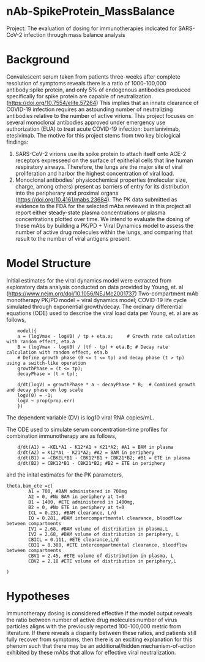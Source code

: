 # nAb-SpikeProtein_MassBalance
Project: The evaluation of dosing for immunotherapies indicated for SARS-CoV-2 infection through mass balance analysis 

# Background
Convalescent serum taken from patients three-weeks after complete resolution of symptoms reveals there is a ratio of 1000-100,000 antibody:spike protein, and only 5% of endogenous antibodies produced specifically for spike protein are capable of neutralization. (https://doi.org/10.7554/elife.57264)   This implies that an innate clearance of COVID-19 infection requires an astounding number of neutralizing antibodies relative to the number of active virions. 
This project focuses on several monoclonal antibodies approved under emergency use authorization (EUA) to treat acute COVID-19 infection: bamlanivimab, etesivimab. The motive for this project stems from two key biological findings: 
  1. SARS-CoV-2 virions use its spike protein to attach itself onto ACE-2 receptors expresseed on the surface of epithelial cells that line human respiratory airways. Therefore, the lungs are the major site of viral proliferation and harbor the highest concentration of viral load. 
  2. Monoclonal antibodies' physicochemical properties (molecular size, charge, among others) present as barriers of entry for its distribution into the peripherary and proximal organs (https://doi.org/10.4161/mabs.23684).
The PK data submitted as evidence to the FDA for the selected mAbs reviewed in this project all report either steady-state plasma concentrations or plasma concentrations plotted over time. We intend to evaluate the dosing of these mAbs by building a PK/PD + Viral Dynamics model to assess the number of active drug molecules within the lungs, and comparing that result to the number of viral antigens present.


# Model Structure
Initial estimates for the viral dynamics model were extracted from exploratory data analysis conducted on data provided by Young, et. al (https://www.nejm.org/doi/10.1056/NEJMc2001737)
Two-compartment mAb monotherapy PK/PD model + viral dynamics model; COVID-19 life cycle simulated through exponential growth/decay. 
The ordinary differential equations (ODE) used to describe the viral load data per Young, et. al are as follows, 
```
    model({
    a = (logVmax - logV0) / tp + eta.a;     # Growth rate calculation with random effect, eta.a
    B = (logVmax - logV0) / (tf - tp) + eta.B; # Decay rate calculation with random effect, eta.b
    # Define growth phase (0 <= t <= tp) and decay phase (t > tp) using a switch-like operation
    growthPhase = (t <= tp);
    decayPhase = (t > tp);

    d/dt(logV) = growthPhase * a - decayPhase * B;  # Combined growth and decay phase on log scale
    logV(0) = -1;
    logV ~ prop(prop.err)                   
    })
```

The dependent variable (DV) is log10 viral RNA copies/mL. 

The ODE used to simulate serum concentration-time profiles for combination immunotherapy are as follows, 
```
    d/dt(A1) = -KEL*A1 - K12*A1 + K21*A2; #A1 = BAM in plasma
    d/dt(A2) = K12*A1 - K21*A2; #A2 = BAM in periphery
    d/dt(B1) = -CBKEL*B1 - CBK12*B1 + CBK21*B2; #B1 = ETE in plasma
    d/dt(B2) = CBK12*B1 - CBK21*B2; #B2 = ETE in periphery
```
and the inital estimates for the PK parameters,
```
theta.bam_ete =c(
        A1 = 700, #BAM administered in 700mg
        A2 = 0, #No BAM in periphery at t=0
        B1 = 1400, #ETE administered in 1400mg,
        B2 = 0, #No ETE in periphery at t=0
        ICL = 0.231, #BAM clearance, L/d
        IQ = 0.281, #BAM intercompartmental clearance, bloodflow between compartments
        IV1 = 2.68, #BAM volume of distribution in plasma,L
        IV2 = 2.68, #BAM volume of distribution in periphery, L
        CBICL = 0.111, #ETE clearance,L/d
        CBIQ = 0.308, #ETE intercompartmental clearance, bloodflow between compartments
        CBV1 = 2.45, #ETE volume of distribution in plasma, L
        CBV2 = 2.18 #ETE volume of distribution in periphery,L
        
)
```

# Hypotheses
Immunotherapy dosing is considered effective if the model output reveals the ratio between number of active drug molecules:number of virus particles aligns with the previously reported 100-100,000 metric from literature.   If there reveals a disparity between these ratios, and  patients still fully recover from symptoms, then there is an exciting explanation for this phenom such that there may be an additional/hidden mechanism-of-action exhibited by these mAbs that allow for effective viral neutralization. 
